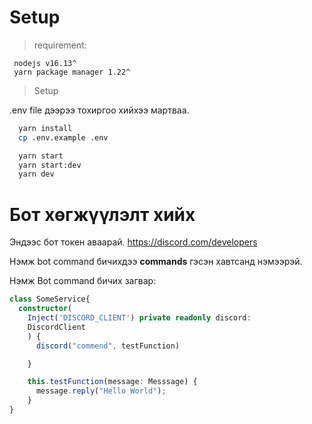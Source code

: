 # Setup

> requirement:
```
 nodejs v16.13^
 yarn package manager 1.22^
```
> Setup

.env file дээрээ тохиргоо хийхээ мартваа.
```bash
  yarn install
  cp .env.example .env
```


```bash
  yarn start
  yarn start:dev
  yarn dev
```

# Бот хөгжүүлэлт хийх

Эндээс бот токен аваарай. https://discord.com/developers


Нэмж bot command бичихдээ **commands** гэсэн хавтсанд нэмээрэй.

Нэмж Bot command бичих загвар:
```ts
class SomeService{
  constructor(
    Inject('DISCORD_CLIENT') private readonly discord:      
    DiscordClient
    ) {
      discord("commend", testFunction)

    }

    this.testFunction(message: Messsage) {
      message.reply("Hello World");
    }
}
```


  